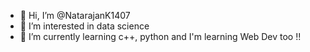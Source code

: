 - 👋 Hi, I’m @NatarajanK1407
- 👀 I’m interested in data science 
- 🌱 I’m currently learning c++, python and I'm learning Web Dev too !!

<!---
NatarajanK1407/NatarajanK1407 is a ✨ special ✨ repository because its `README.md` (this file) appears on your GitHub profile.
You can click the Preview link to take a look at your changes.
--->

